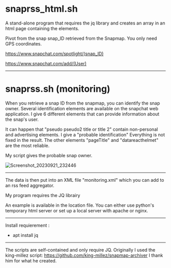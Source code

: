 # snaprss_html.sh

A stand-alone program that requires the jq library and creates an array in an html page containing the elements.

Pivot from the snap snap_ID retrieved from the Snapmap. You only need GPS coordinates.

https://www.snapchat.com/spotlight/(snap_ID)

https://www.snapchat.com/add/(User)

---

# snaprss.sh (monitoring)

When you retrieve a snap ID from the snapmap, you can identify the snap owner. Several identification elements are available on the snapchat web application.
I give 6 different elements that can provide information about the snap's user.

It can happen that "pseudo pseudo2 title or title 2" contain non-personal and advertising elements. I give a "probable identification" Everything is not fixed in the result. The other elements "pageTitle" and "datareacthelmet" are the most reliable.

My script gives the probable snap owner.

![Screenshot_20230921_232446](https://github.com/D4ftR0ck/snaprss/assets/86687768/6e93333f-7662-4ac2-9bb0-47d82b9a0109)

---

The data is then put into an XML file "monitoring.xml" which you can add to an rss feed aggregator.

My program requires the JQ librairy

An example is available in the location file. You can either use python's temporary html server or set up a local server with apache or nginx.

---

Install requierement :
- apt install jq

---

The scripts are self-contained and only require JQ. Originally I used the king-millez script: https://github.com/king-millez/snapmap-archiver
I thank him for what he created.

